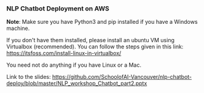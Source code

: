 ### NLP Chatbot Deployment on AWS

**Note**: Make sure you have Python3 and pip installed if you have a Windows machine.

If you don't have them installed, please install an ubuntu VM using Virtualbox (recommended). You can follow the steps given in this link: https://itsfoss.com/install-linux-in-virtualbox/

You need not do anything if you have Linux or a Mac.

Link to the slides: https://github.com/SchoolofAI-Vancouver/nlp-chatbot-deploy/blob/master/NLP_workshop_Chatbot_part2.pptx
